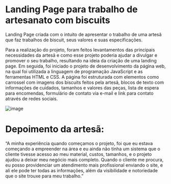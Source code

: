 # Landing Page para trabalho de artesanato com biscuits

Landing Page criada com o intuito de apresentar o trabalho de uma artesã que faz trabalhos de biscuit, seus valores e suas especificações.

Para a realização do projeto, foram feitos levantamentos das principais necessidades da artesã e como esse projeto poderia ajudar a divulgar e promover o seu trabalho, resultando na ideia da criação de uma landing page. Em seguida, foi iniciado o projeto de desenvolvimento da página web, na qual foi utilizada a linguagem de programação JavaScript e as ferramentas HTML e CSS. A página foi estruturada com elementos como carrossel com imagens dos biscuits feitos pela artesã, blocos de texto com informações de cuidados, tamanhos e valores das peças, lista de espera para encomendas, formulário de contato via e-mail e link para contato através de redes sociais.

![image](https://github.com/nataliegcabral/landing-page-biscuitsdatiami/assets/113628490/901d4c5e-b1d1-4aa7-a552-93dc13c7f8eb)

# Depoimento da artesã: <br>
“A minha experiência quando começamos o projeto, foi que eu estava começando a empreender na área e eu ainda não tinha um sistema que o cliente tivesse acesso ao meu material, custos, tamanhos, e o projeto ajudou a deixar meu negócio mais completo. Quando o cliente me procura, eu posso providenciar um atendimento mais profissional enviando o site, e ali ele pode ter todas as informações, além da visibilidade e notoriedade que o site trouxe para meu trabalho.”
